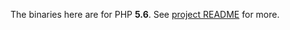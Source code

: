The binaries here are for PHP **5.6**. See [project README](https://github.com/snobu/php-imagick-webapps) for more.

